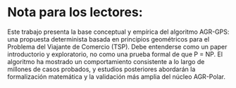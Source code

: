 # Nota para los lectores:
Este trabajo presenta la base conceptual y empírica del algoritmo AGR-GPS: una propuesta determinista basada en principios geométricos para el Problema del Viajante de Comercio (TSP).
Debe entenderse como un paper introductorio y exploratorio, no como una prueba formal de que P = NP.
El algoritmo ha mostrado un comportamiento consistente a lo largo de millones de casos probados, y estudios posteriores abordarán la formalización matemática y la validación más amplia del núcleo AGR-Polar.
